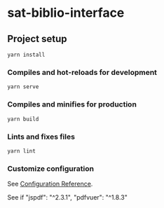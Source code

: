 # sat-biblio-interface

## Project setup
```
yarn install
```

### Compiles and hot-reloads for development
```
yarn serve
```

### Compiles and minifies for production
```
yarn build
```

### Lints and fixes files
```
yarn lint
```

### Customize configuration
See [Configuration Reference](https://cli.vuejs.org/config/).


See if 
"jspdf": "^2.3.1",
"pdfvuer": "^1.8.3"
